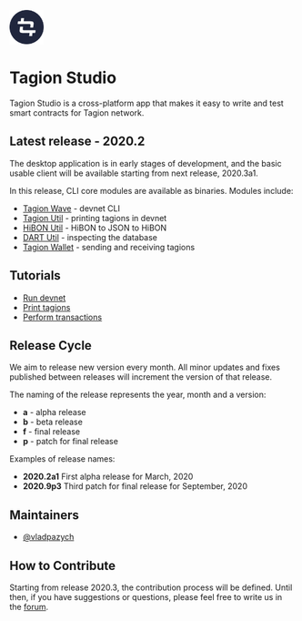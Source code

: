 <a href="https://tagion.org"><img alt="tagion logo" src="https://github.com/tagion/resources/raw/master/branding/logomark.svg?sanitize=true" alt="tagion.org" height="60"></a>

# Tagion Studio

Tagion Studio is a cross-platform app that makes it easy to write and test smart contracts for Tagion network.

## Latest release - 2020.2

The desktop application is in early stages of development, and the basic usable client will be available starting from next release, 2020.3a1.

In this release, CLI core modules are available as binaries. Modules include:

* [Tagion Wave](#tagion-wave) - devnet CLI
* [Tagion Util](#tagion-util) - printing tagions in devnet
* [HiBON Util](#hibon-util) - HiBON to JSON to HiBON
* [DART Util](#dart-util) - inspecting the database
* [Tagion Wallet](#tagion-wallet) - sending and receiving tagions


## Tutorials

* [Run devnet]()
* [Print tagions]()
* [Perform transactions]()


## Release Cycle

We aim to release new version every month. All minor updates and fixes published between releases will increment the version of that release.

The naming of the release represents the year, month and a version:

* **a** - alpha release
* **b** - beta release
* **f** - final release
* **p** - patch for final release

Examples of release names:

* **2020.2a1** First alpha release for March, 2020
* **2020.9p3** Third patch for final release for September, 2020

## Maintainers

- [@vladpazych](https://github.com/vladpazych)

## How to Contribute

Starting from release 2020.3, the contribution process will be defined. Until then, if you have suggestions or questions, please feel free to write us in the [forum](https://forum.tagion.org/t/starting-tagion-studio-project/28).